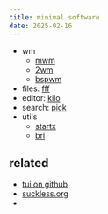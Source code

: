 ```yaml
---
title: minimal software
date: 2025-02-16
---
```


- wm
  - [mwm](https://github.com/lslvr/mwm)
  - [2wm](https://github.com/garbeam/2wm)
  - [bspwm](https://github.com/baskerville/bspwm)
- files: [fff](https://github.com/dylanaraps/fff)
- editor: [kilo](https://github.com/antirez/kilo)
- search: [pick](https://github.com/mptre/pick)
- utils
  - [startx](https://github.com/lslvr/startx)
  - [bri](https://github.com/lslvr/bri)

## related
- [tui on github](https://github.com/topics/tui)
- [suckless.org](https://suckless.org/)
- [](https://harmful.cat-v.org/software/)